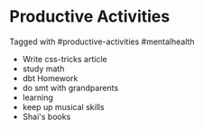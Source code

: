 # Productive Activities
Tagged with #productive-activities #mentalhealth 

- Write css-tricks article
- study math
- dbt Homework
- do smt with grandparents
- learning
- keep up musical skills
- Shai's books